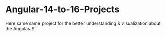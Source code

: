 # Angular-14-to-16-Projects
Here same same project for the better understanding &amp; visualization about the AngularJS
